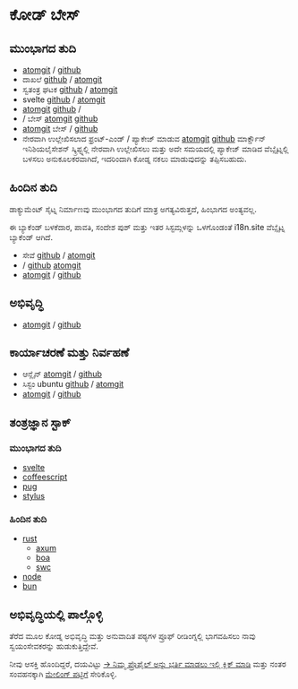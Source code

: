 # ಕೋಡ್ ಬೇಸ್

## ಮುಂಭಾಗದ ತುದಿ

* [atomgit](https://atomgit.com/i18n/proto) / [github](https://github.com/i18n-site/site)
* ದಾಖಲೆ [github](https://github.com/i18n-site/md) / [atomgit](https://atomgit.com/i18n/md)
* ಸ್ವತಂತ್ರ ಘಟಕ [github](https://github.com/i18n-site/18x) / [atomgit](https://atomgit.com/i18n/18x)
* svelte [github](https://github.com/i18n-site/plugin) / [atomgit](https://atomgit.com/i18n/plugin)
* [atomgit](https://atomgit.com/i18n/proto) [github](https://github.com/i18n-site/proto) /
* / ಬೇಸ್ [atomgit](https://atomgit.com/i18n/lib) [github](https://github.com/i18n-site/lib)
* [atomgit](https://atomgit.com/i18n/ie) ಬೇಸ್ / [github](https://github.com/i18n-site/ie)
* ನೇರವಾಗಿ ಉಲ್ಲೇಖಿಸಲಾದ ಫ್ರಂಟ್-ಎಂಡ್ / ಪ್ಯಾಕೇಜ್ ಮಾಡುವ [atomgit](https://atomgit.com/i18n/x) [github](https://github.com/i18n-site/x)
  ಮಾರ್ಕ್ಡೌನ್ ಇನಿಶಿಯಲೈಸೇಶನ್ ಸ್ಕ್ರಿಪ್ಟ್ನಲ್ಲಿ ನೇರವಾಗಿ ಉಲ್ಲೇಖಿಸಲು ಮತ್ತು ಅದೇ ಸಮಯದಲ್ಲಿ ಪ್ಯಾಕೇಜ್ ಮಾಡಿದ ವೆಬ್ಸೈಟ್ನಲ್ಲಿ ಬಳಸಲು ಅನುಕೂಲಕರವಾಗಿದೆ, ಇದರಿಂದಾಗಿ ಕೋಡ್ನ ನಕಲು ಮಾಡುವುದನ್ನು ತಪ್ಪಿಸಬಹುದು.

## ಹಿಂದಿನ ತುದಿ

ಡಾಕ್ಯುಮೆಂಟ್ ಸೈಟ್ನ ನಿರ್ಮಾಣವು ಮುಂಭಾಗದ ತುದಿಗೆ ಮಾತ್ರ ಅಗತ್ಯವಿರುತ್ತದೆ, ಹಿಂಭಾಗದ ಅಂತ್ಯವಲ್ಲ.

ಈ ಬ್ಯಾಕೆಂಡ್ ಬಳಕೆದಾರ, ಪಾವತಿ, ಸಂದೇಶ ಪುಶ್ ಮತ್ತು ಇತರ ಸಿಸ್ಟಮ್ಗಳನ್ನು ಒಳಗೊಂಡಂತೆ i18n.site ವೆಬ್ಸೈಟ್ನ ಬ್ಯಾಕೆಂಡ್ ಆಗಿದೆ.

* ಸೇವೆ [github](https://github.com/i18n-api/srv) / [atomgit](https://atomgit.com/i18n-api/srv)
* / [github](https://github.com/i18n-api/pub) [atomgit](https://atomgit.com/i18n-api/pub)
* [atomgit](https://atomgit.com/i18n/rust) / [github](https://github.com/i18n-site/rust)

## ಅಭಿವೃದ್ಧಿ

* [atomgit](https://atomgit.com/i18n-api/srv.docker) / [github](https://github.com/i18n-api/srv.docker)

## ಕಾರ್ಯಾಚರಣೆ ಮತ್ತು ನಿರ್ವಹಣೆ

* ಆನ್ಲೈನ್ [atomgit](https://atomgit.com/i18n-ops/ops) / [github](https://github.com/i18n-ops/ops)
* ಸಿಸ್ಟಂ ubuntu [github](https://github.com/i18n-ops/ubuntu) / [atomgit](https://atomgit.com/i18n-ops/ubuntu)
* [atomgit](https://atomgit.com/i18n/cron) / [github](https://github.com/i18n-cron/cron)

## ತಂತ್ರಜ್ಞಾನ ಸ್ಟಾಕ್

### ಮುಂಭಾಗದ ತುದಿ

* [svelte](//svelte.dev)
* [coffeescript](//coffeescript.org)
* [pug](https://github.com/pugjs/pug)
* [stylus](https://stylus.com)

### ಹಿಂದಿನ ತುದಿ

* [rust](//rust.org)
  * [axum](//github.com/tokio-rs/axum)
  * [boa](//github.com/boa-dev/boa)
  * [swc](//swc.rs)
* [node](//nodejs.org)
* [bun](//bun.dev)

## ಅಭಿವೃದ್ಧಿಯಲ್ಲಿ ಪಾಲ್ಗೊಳ್ಳಿ

ತೆರೆದ ಮೂಲ ಕೋಡ್ನ ಅಭಿವೃದ್ಧಿ ಮತ್ತು ಅನುವಾದಿತ ಪಠ್ಯಗಳ ಪ್ರೂಫ್ ರೀಡಿಂಗ್ನಲ್ಲಿ ಭಾಗವಹಿಸಲು ನಾವು ಸ್ವಯಂಸೇವಕರನ್ನು ಹುಡುಕುತ್ತಿದ್ದೇವೆ.

ನೀವು ಆಸಕ್ತಿ ಹೊಂದಿದ್ದರೆ, ದಯವಿಟ್ಟು [→ ನಿಮ್ಮ ಪ್ರೊಫೈಲ್ ಅನ್ನು ಭರ್ತಿ ಮಾಡಲು ಇಲ್ಲಿ ಕ್ಲಿಕ್ ಮಾಡಿ](https://ggl.link/i18n) ಮತ್ತು ನಂತರ ಸಂವಹನಕ್ಕಾಗಿ [ಮೇಲಿಂಗ್ ಪಟ್ಟಿಗೆ](https://groups.google.com/u/2/g/i18n-site) ಸೇರಿಕೊಳ್ಳಿ.